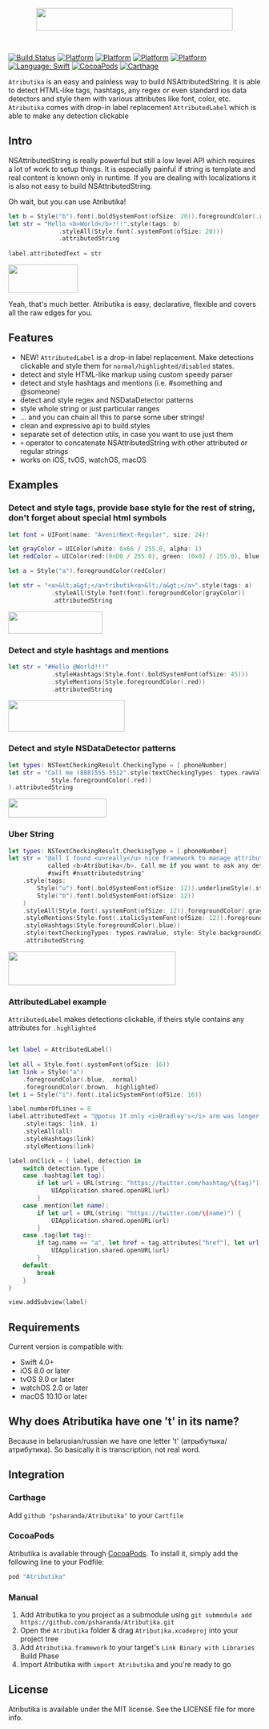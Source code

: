 
<p align="center">
  <img src="https://raw.githubusercontent.com/psharanda/Atributika/master/README/logo@2x.png" alt="" width="392" height="45">
</p>
<br>


[![Build Status](https://travis-ci.org/oarrabi/SwiftRichString.svg?branch=master)](https://travis-ci.org/psharanda/Atributika)
[![Platform](https://img.shields.io/badge/platform-ios-lightgrey.svg)](https://travis-ci.org/psharanda/Atributika)
[![Platform](https://img.shields.io/badge/platform-tvos-lightgrey.svg)](https://travis-ci.org/psharanda/Atributika)
[![Platform](https://img.shields.io/badge/platform-watchos-lightgrey.svg)](https://travis-ci.org/psharanda/Atributika)
[![Platform](https://img.shields.io/badge/platform-macos-lightgrey.svg)](https://travis-ci.org/psharanda/Atributika)
[![Language: Swift](https://img.shields.io/badge/language-swift-orange.svg)](https://travis-ci.org/psharanda/Atributika)
[![CocoaPods](https://img.shields.io/cocoapods/v/SwiftRichString.svg)](https://cocoapods.org/pods/Atributika)
[![Carthage](https://img.shields.io/badge/Carthage-compatible-4BC51D.svg?style=flat)](https://github.com/Carthage/Carthage)

`Atributika` is an easy and painless way to build NSAttributedString. It is able to detect HTML-like tags, hashtags, any regex or even standard ios data detectors and style them with various attributes like font, color, etc. `Atributika` comes with drop-in label replacement `AttributedLabel` which is able to make any detection clickable

## Intro
NSAttributedString is really powerful but still a low level API which requires a lot of work to setup things. It is especially painful if string is template and real content is known only in runtime. If you are dealing with localizations it is also not easy to build NSAttributedString. 

Oh wait, but you can use Atributika!

```swift
let b = Style("b").font(.boldSystemFont(ofSize: 20)).foregroundColor(.red)
let str = "Hello <b>World</b>!!!".style(tags: b)
              .styleAll(Style.font(.systemFont(ofSize: 20)))
              .attributedString
        
label.attributedText = str
```

<img src="https://raw.githubusercontent.com/psharanda/Atributika/master/README/main.png" alt="" width="139" height="56" />

Yeah, that's much better. Atributika is easy, declarative, flexible and covers all the raw edges for you.

## Features

+ NEW! `AttributedLabel` is a drop-in label replacement. Make detections clickable and style them for `normal/highlighted/disabled` states.
+ detect and style HTML-like markup using custom speedy parser
+ detect and style hashtags and mentions (i.e. #something and @someone)
+ detect and style regex and NSDataDetector patterns
+ style whole string or just particular ranges
+ ... and you can chain all this to parse some uber strings!
+ clean and expressive api to build styles
+ separate set of detection utils, in case you want to use just them
+ `+` operator to concatenate NSAttributedString with other attributed or regular strings
+ works on iOS, tvOS, watchOS, macOS

## Examples

### Detect and style tags, provide base style for the rest of string, don't forget about special html symbols

```swift
let font = UIFont(name: "AvenirNext-Regular", size: 24)!

let grayColor = UIColor(white: 0x66 / 255.0, alpha: 1)
let redColor = UIColor(red:(0xD0 / 255.0), green: (0x02 / 255.0), blue:(0x1B / 255.0), alpha:1.0)

let a = Style("a").foregroundColor(redColor)

let str = "<a>&lt;a&gt;</a>tributik<a>&lt;/a&gt;</a>".style(tags: a)
            .styleAll(Style.font(font).foregroundColor(grayColor))
            .attributedString

```

<img src="https://raw.githubusercontent.com/psharanda/Atributika/master/README/test1.png" alt="" width="188" height="44" />

### Detect and style hashtags and mentions

```swift
let str = "#Hello @World!!!"
            .styleHashtags(Style.font(.boldSystemFont(ofSize: 45)))
            .styleMentions(Style.foregroundColor(.red))
            .attributedString
```

<img src="https://raw.githubusercontent.com/psharanda/Atributika/master/README/test2.png" alt="" width="232" height="63" />

### Detect and style NSDataDetector patterns

```swift
let types: NSTextCheckingResult.CheckingType = [.phoneNumber]
let str = "Call me (888)555-5512".style(textCheckingTypes: types.rawValue, style:
            Style.foregroundColor(.red))
).attributedString
```

<img src="https://raw.githubusercontent.com/psharanda/Atributika/master/README/test3.png" alt="" width="196" height="38" />

### Uber String

```swift
let types: NSTextCheckingResult.CheckingType = [.phoneNumber]
let str = "@all I found <u>really</u> nice framework to manage attributed strings. It is
           called <b>Atributika</b>. Call me if you want to ask any details (123)456-7890
           #swift #nsattributedstring"
    .style(tags:
        Style("u").font(.boldSystemFont(ofSize: 12)).underlineStyle(.styleSingle),
        Style("b").font(.boldSystemFont(ofSize: 12))
    )
    .styleAll(Style.font(.systemFont(ofSize: 12)).foregroundColor(.gray))
    .styleMentions(Style.font(.italicSystemFont(ofSize: 12)).foregroundColor(.black))
    .styleHashtags(Style.foregroundColor(.blue))
    .style(textCheckingTypes: types.rawValue, style: Style.backgroundColor(.yellow))
    .attributedString
```    

<img src="https://raw.githubusercontent.com/psharanda/Atributika/master/README/test4.png" alt="" width="334" height="67" />

### AttributedLabel example
`AttributedLabel` makes detections clickable, if theirs style contains any attributes for `.highlighted`
```swift

let label = AttributedLabel()
 
let all = Style.font(.systemFont(ofSize: 16))
let link = Style("a")
    .foregroundColor(.blue, .normal)
    .foregroundColor(.brown, .highlighted)
let i = Style("i").font(.italicSystemFont(ofSize: 16))

label.numberOfLines = 0
label.attributedText = "@potus If only <i>Bradley's</i> arm was longer. Best photo ever. #oscars <a href=\"https://pic.twitter.com/C9U5NOtGap\">pic.twitter.com/C9U5NOtGap</a>"
    .style(tags: link, i)
    .styleAll(all)
    .styleHashtags(link)
    .styleMentions(link)

label.onClick = { label, detection in
    switch detection.type {
    case .hashtag(let tag):
        if let url = URL(string: "https://twitter.com/hashtag/\(tag)") {
            UIApplication.shared.openURL(url)
        }
    case .mention(let name):
        if let url = URL(string: "https://twitter.com/\(name)") {
            UIApplication.shared.openURL(url)
        }
    case .tag(let tag):
        if tag.name == "a", let href = tag.attributes["href"], let url = URL(string: href) {
            UIApplication.shared.openURL(url)
        }
    default:
        break
    }
}

view.addSubview(label)
```

## Requirements

Current version is compatible with:

* Swift 4.0+
* iOS 8.0 or later
* tvOS 9.0 or later
* watchOS 2.0 or later
* macOS 10.10 or later

## Why does Atributika have one 't' in its name?
Because in belarusian/russian we have one letter 't' (атрыбутыка/атрибутика). So basically it is transcription, not real word.

## Integration

### Carthage

Add `github "psharanda/Atributika"` to your `Cartfile`

### CocoaPods
Atributika is available through [CocoaPods](http://cocoapods.org). To install
it, simply add the following line to your Podfile:

```ruby
pod "Atributika"
```

### Manual
1. Add Atributika to you project as a submodule using `git submodule add https://github.com/psharanda/Atributika.git`
2. Open the `Atributika` folder & drag `Atributika.xcodeproj` into your project tree
3. Add `Atributika.framework` to your target's `Link Binary with Libraries` Build Phase
4. Import Atributika with `import Atributika` and you're ready to go

## License

Atributika is available under the MIT license. See the LICENSE file for more info.
